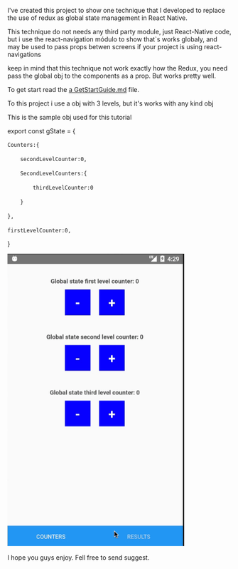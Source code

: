 I've created this project to show one technique that I developed to replace the use of redux as global state management  in React Native.

This technique do not needs any third party module, just React-Native code, but i use the react-navigation módulo to show that`s works globaly, and may be used to pass props betwen screens if your project is using react-navigations 

keep in mind that this technique not work exactly how the Redux, you need pass the global obj to the components as a prop. But works pretty well.

To get start read the  [a GetStartGuide.md](GetStartGuide.md) file.

To this project i use a obj with 3 levels, but it's works with any kind obj

This is the sample obj used for this tutorial

export const gState = {

    Counters:{
    
        secondLevelCounter:0,
        
        SecondLevelCounters:{
        
            thirdLevelCounter:0
            
        }
        
    },
    
    firstLevelCounter:0,
}


![](demo.gif)

I hope you guys enjoy.
Fell free to send suggest.
